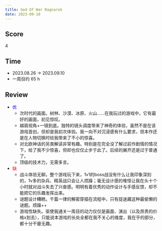 ```yaml
---
title: God Of War Ragnarok
date: 2023-09-10
---
```


## Score
4

## Time
- 2023.08.26 -> 2023.09.10
- 一周目约 65 h


## Review

- <font color=#0000FF>优</font>
    - 次时代的画面。树林、沙漠、冰原、火山……在我玩过的游戏中，它有最好的画面，初见惊叹。
    - 越肩视角+一镜到底。独特的镜头调度带来了神奇的体验，虽然不是在该游戏首创，但却是我初次体验。我一向不对沉浸感有什么要求，但本作还是在人物切换时给我带来了不小的惊喜。
    - 对北欧神话的另类解读非常有趣。特别是在完全没了解过前作剧情的情况下，给了我不少惊喜，但却也仅仅止步于此了。后续的展开还是过于普通了。
    - 顶级的技术力，无需多言。
- <font color=#FF0000>缺</font>
    - 战斗体验无聊。整个游戏玩下来，1v1的boss战没有什么让我印象深刻的，1v多的杂兵、精英战只会让人烦躁；毫无设计感的堆怪让我在头十个小时就对战斗失去了兴奋感。明明有着优秀的动作设计与手感反馈，却不能把它的乐趣发挥出来。
    - 谜题设计糟糕。千篇一律的解密穿插在流程中，只有捉迷藏这种最偷懒的谜题。烦躁++
    - 游戏性缺失。驱使我通关一周目的动力仅仅是画面、演出（以及昂贵的价格x划去），只能说本游戏的长处全都在我不关心的维度，我在乎的部分，都十分干瘪无趣。
